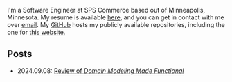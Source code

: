 I'm a Software Engineer at SPS Commerce based out of Minneapolis, Minnesota. My resume is available
<a href="/resume">here</a>, and you can get in contact with me over <a href="mailto:contact@iainschmitt.com">email</a>.
My <a href="https://github.com/eoncarlyle">GitHub</a> hosts my publicly available repositories, including the one for
<a href="https://github.com/eoncarlyle/portfolio-website">this website.</a>

## Posts
<ul>
  <li>2024.09.08: <a href="/post/ddmf-review">Review of <em>Domain Modeling Made Functional</em></a>
</ul>
